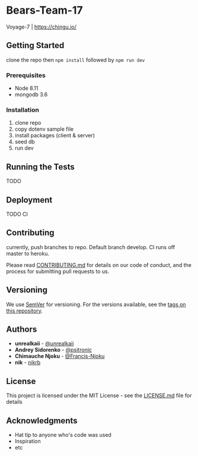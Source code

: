 # Bears-Team-17
Voyage-7 | https://chingu.io/

## Getting Started

clone the repo then `npm install` followed by `npm run dev`

### Prerequisites

- Node 8.11
- mongodb 3.6

### Installation

1. clone repo
2. copy dotenv sample file
2. install packages (client & server)
3. seed db
4. run dev

## Running the Tests

TODO

## Deployment

TODO CI

## Contributing

currently, push branches to repo. Default branch develop. CI runs off master to heroku.


Please read [CONTRIBUTING.md](https://gist.github.com/PurpleBooth/b24679402957c63ec426) for details on our code of conduct, and the process for submitting pull requests to us.

## Versioning

We use [SemVer](http://semver.org/) for versioning. For the versions available, see the [tags on this repository](https://github.com/your/project/tags).

## Authors

* **unrealkaii** - [@unrealkaii](https://github.com/unrealkaii)
* **Andrey Sidorenko** - [@psitronic](https://github.com/psitronic)
* **Chimauche Njoku** - [@Francis-Njoku](https://github.com/Francis-Njoku)
* **nik** - [nikrb](https://github.com/nikrb)

## License

This project is licensed under the MIT License - see the [LICENSE.md](LICENSE.md) file for details

## Acknowledgments

* Hat tip to anyone who's code was used
* Inspiration
* etc
